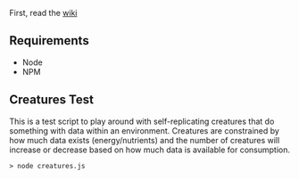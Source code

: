 First, read the [wiki](https://github.com/mjreich/ecosystem-design-pattern/wiki)

## Requirements

* Node
* NPM

## Creatures Test
This is a test script to play around with self-replicating creatures that do something with data within an environment.
Creatures are constrained by how much data exists (energy/nutrients) and the number of creatures will increase or decrease based on how much data is available for consumption.

```
> node creatures.js
```
